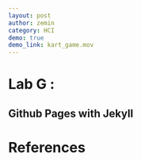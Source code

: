 ```yaml
---
layout: post
author: zemin 
category: HCI
demo: true
demo_link: kart_game.mov
---
```


# Lab G : 

## Github Pages with Jekyll

# References